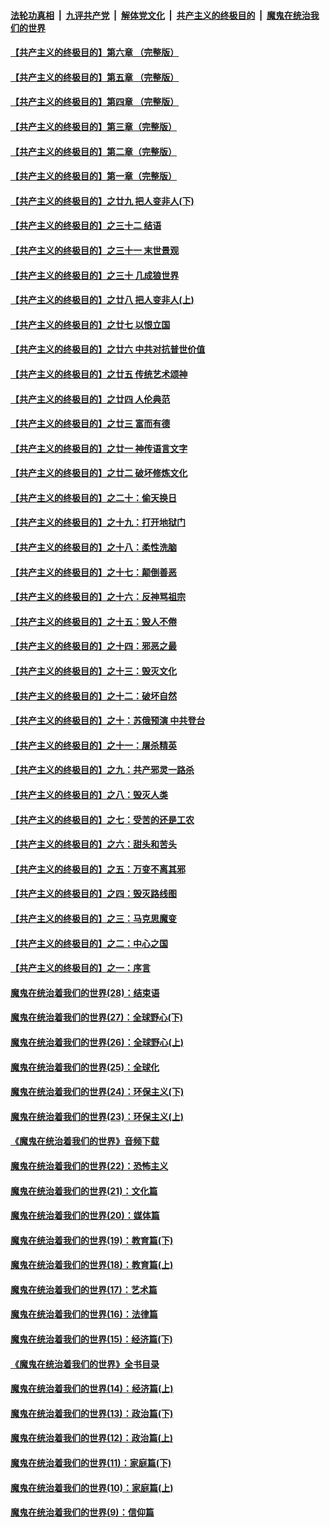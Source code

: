 

####  [法轮功真相](../../../../basic/blob/master/README.md?t=05031531) &nbsp;|&nbsp; [九评共产党](../../../../9ping.md/blob/master/README.md?t=05031531) &nbsp;|&nbsp; [解体党文化](../../../../jtdwh.md/blob/master/README.md?t=05031531)  &nbsp;|&nbsp; [共产主义的终极目的](../../../../gczydzjmd.md/blob/master/README.md?t=05031531) &nbsp;|&nbsp; [魔鬼在统治我们的世界](../../../../mgztzwmdsj.md/blob/master/README.md?t=05031531) 

#### [【共产主义的终极目的】第六章 （完整版）](../pages/nsc422/n11428913.md?t=05031531) 

#### [【共产主义的终极目的】第五章 （完整版）](../pages/nsc422/n11428912.md?t=05031531) 

#### [【共产主义的终极目的】第四章 （完整版）](../pages/nsc422/n11428907.md?t=05031531) 

#### [【共产主义的终极目的】第三章（完整版）](../pages/nsc422/n11428848.md?t=05031531) 

#### [【共产主义的终极目的】第二章（完整版）](../pages/nsc422/n11428831.md?t=05031531) 

#### [【共产主义的终极目的】第一章（完整版）](../pages/nsc422/n11417651.md?t=05031531) 

#### [【共产主义的终极目的】之廿九 把人变非人(下)](../pages/nsc422/n11344140.md?t=05031531) 

#### [【共产主义的终极目的】之三十二 结语](../pages/nsc422/n11360535.md?t=05031531) 

#### [【共产主义的终极目的】之三十一 末世景观](../pages/nsc422/n11351129.md?t=05031531) 

#### [【共产主义的终极目的】之三十 几成狼世界](../pages/nsc422/n11348280.md?t=05031531) 

#### [【共产主义的终极目的】之廿八 把人变非人(上)](../pages/nsc422/n11340492.md?t=05031531) 

#### [【共产主义的终极目的】之廿七 以恨立国](../pages/nsc422/n11336944.md?t=05031531) 

#### [【共产主义的终极目的】之廿六 中共对抗普世价值](../pages/nsc422/n11324785.md?t=05031531) 

#### [【共产主义的终极目的】之廿五 传统艺术颂神](../pages/nsc422/n11296396.md?t=05031531) 

#### [【共产主义的终极目的】之廿四 人伦典范](../pages/nsc422/n11296397.md?t=05031531) 

#### [【共产主义的终极目的】之廿三 富而有德](../pages/nsc422/n11283598.md?t=05031531) 

#### [【共产主义的终极目的】之廿一 神传语言文字](../pages/nsc422/n11263265.md?t=05031531) 

#### [【共产主义的终极目的】之廿二 破坏修炼文化](../pages/nsc422/n11245728.md?t=05031531) 

#### [【共产主义的终极目的】之二十：偷天换日](../pages/nsc422/n11238846.md?t=05031531) 

#### [【共产主义的终极目的】之十九：打开地狱门](../pages/nsc422/n11206376.md?t=05031531) 

#### [【共产主义的终极目的】之十八：柔性洗脑](../pages/nsc422/n11199994.md?t=05031531) 

#### [【共产主义的终极目的】之十七：颠倒善恶](../pages/nsc422/n11179782.md?t=05031531) 

#### [【共产主义的终极目的】之十六：反神骂祖宗](../pages/nsc422/n11166798.md?t=05031531) 

#### [【共产主义的终极目的】之十五：毁人不倦](../pages/nsc422/n11166792.md?t=05031531) 

#### [【共产主义的终极目的】之十四：邪恶之最](../pages/nsc422/n11150249.md?t=05031531) 

#### [【共产主义的终极目的】之十三：毁灭文化](../pages/nsc422/n11135227.md?t=05031531) 

#### [【共产主义的终极目的】之十二：破坏自然](../pages/nsc422/n11135214.md?t=05031531) 

#### [【共产主义的终极目的】之十：苏俄预演 中共登台](../pages/nsc422/n11118424.md?t=05031531) 

#### [【共产主义的终极目的】之十一：屠杀精英](../pages/nsc422/n11118442.md?t=05031531) 

#### [【共产主义的终极目的】之九：共产邪灵一路杀](../pages/nsc422/n11114139.md?t=05031531) 

#### [【共产主义的终极目的】之八：毁灭人类](../pages/nsc422/n11108503.md?t=05031531) 

#### [【共产主义的终极目的】之七：受苦的还是工农](../pages/nsc422/n11101809.md?t=05031531) 

#### [【共产主义的终极目的】之六：甜头和苦头](../pages/nsc422/n11096971.md?t=05031531) 

#### [【共产主义的终极目的】之五：万变不离其邪](../pages/nsc422/n11091285.md?t=05031531) 

#### [【共产主义的终极目的】之四：毁灭路线图](../pages/nsc422/n11086284.md?t=05031531) 

#### [【共产主义的终极目的】之三：马克思魔变](../pages/nsc422/n11061941.md?t=05031531) 

#### [【共产主义的终极目的】之二：中心之国](../pages/nsc422/n11047728.md?t=05031531) 

#### [【共产主义的终极目的】之一：序言](../pages/nsc422/n11086077.md?t=05031531) 

#### [魔鬼在统治着我们的世界(28)：结束语](../pages/nsc422/n10936246.md?t=05031531) 

#### [魔鬼在统治着我们的世界(27)：全球野心(下)](../pages/nsc422/n10928319.md?t=05031531) 

#### [魔鬼在统治着我们的世界(26)：全球野心(上)](../pages/nsc422/n10900318.md?t=05031531) 

#### [魔鬼在统治着我们的世界(25)：全球化](../pages/nsc422/n10788205.md?t=05031531) 

#### [魔鬼在统治着我们的世界(24)：环保主义(下)](../pages/nsc422/n10695307.md?t=05031531) 

#### [魔鬼在统治着我们的世界(23)：环保主义(上)](../pages/nsc422/n10688613.md?t=05031531) 

#### [《魔鬼在统治着我们的世界》音频下载](../pages/nsc422/n10635553.md?t=05031531) 

#### [魔鬼在统治着我们的世界(22)：恐怖主义](../pages/nsc422/n10614727.md?t=05031531) 

#### [魔鬼在统治着我们的世界(21)：文化篇](../pages/nsc422/n10597706.md?t=05031531) 

#### [魔鬼在统治着我们的世界(20)：媒体篇](../pages/nsc422/n10586579.md?t=05031531) 

#### [魔鬼在统治着我们的世界(19)：教育篇(下)](../pages/nsc422/n10564808.md?t=05031531) 

#### [魔鬼在统治着我们的世界(18)：教育篇(上)](../pages/nsc422/n10526970.md?t=05031531) 

#### [魔鬼在统治着我们的世界(17)：艺术篇](../pages/nsc422/n10499093.md?t=05031531) 

#### [魔鬼在统治着我们的世界(16)：法律篇](../pages/nsc422/n10485969.md?t=05031531) 

#### [魔鬼在统治着我们的世界(15)：经济篇(下)](../pages/nsc422/n10469975.md?t=05031531) 

#### [《魔鬼在统治着我们的世界》全书目录](../pages/nsc422/n10464261.md?t=05031531) 

#### [魔鬼在统治着我们的世界(14)：经济篇(上)](../pages/nsc422/n10457370.md?t=05031531) 

#### [魔鬼在统治着我们的世界(13)：政治篇(下)](../pages/nsc422/n10448270.md?t=05031531) 

#### [魔鬼在统治着我们的世界(12)：政治篇(上)](../pages/nsc422/n10444576.md?t=05031531) 

#### [魔鬼在统治着我们的世界(11)：家庭篇(下)](../pages/nsc422/n10440961.md?t=05031531) 

#### [魔鬼在统治着我们的世界(10)：家庭篇(上)](../pages/nsc422/n10435448.md?t=05031531) 

#### [魔鬼在统治着我们的世界(9)：信仰篇](../pages/nsc422/n10432159.md?t=05031531) 

